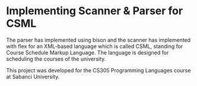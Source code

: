 # Implementing Scanner & Parser for CSML

The parser has implemented using bison and the scanner has implemented with flex for an XML-based language which is called CSML, standing for Course Schedule Markup Language. The language is designed for scheduling the courses of the university.

This project was developed for the CS305 Programming Languages course at Sabanci University.
